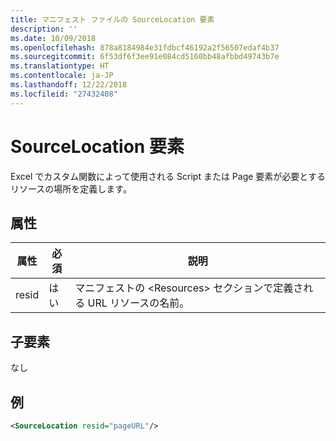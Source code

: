 ```yaml
---
title: マニフェスト ファイルの SourceLocation 要素
description: ''
ms.date: 10/09/2018
ms.openlocfilehash: 878a8184984e31fdbcf46192a2f56507edaf4b37
ms.sourcegitcommit: 6f53df6f3ee91e084cd5160bb48afbbd49743b7e
ms.translationtype: HT
ms.contentlocale: ja-JP
ms.lasthandoff: 12/22/2018
ms.locfileid: "27432408"
---
```

# <a name="sourcelocation-element"></a>SourceLocation 要素

Excel でカスタム関数によって使用される Script または Page 要素が必要とするリソースの場所を定義します。

## <a name="attributes"></a>属性

| **属性** | **必須** | **説明**                                                                      |
|---------------|--------------|--------------------------------------------------------------------------------------|
| resid         | はい          | マニフェストの &lt;Resources&gt; セクションで定義される URL リソースの名前。 |

## <a name="child-elements"></a>子要素

なし

## <a name="example"></a>例

```xml
<SourceLocation resid="pageURL"/>
```